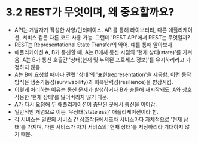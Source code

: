 # 3.2 REST가 무엇이며, 왜 중요할까요?
- API는 개발자가 작성한 사양/인터페이스. API를 통해 라이브러리, 다른 애플리케이션, 서비스 같은 다른 코드 사용 가능. 그런데 'REST API'에서 REST는 무엇일까?
- REST는 Representational State Transfer의 약어. 예를 통해 알아보자.
- 애플리케이션 A, B가 통신할 때, A는 B에서 통신 시점의 '현재 상태(state)'를 가져옴. A는 B가 통신 호출간 '상태(현재 및 누적된 프로세스 정보)'를 유지하리라고 가정하지 않음.
- A는 B에 요청할 때마다 관련 '상태'의 '표현(representation'을 제공함. 이런 동작 방식은 생존가능성(survivability)과 회복탄력성(resilience)을 향상시킴.
- 이렇게 처리하는 이유는 통신 문제가 발생하거나 B가 충돌해 재시작돼도, A와 상호작용한 '현재 상태'를 잃어버리지 않기 때문.
- A가 다시 요청해 두 애플리케이션이 중단된 곳에서 통신을 이어감.
- 일반적인 개념으로 이는 '무상태(stateless)' 애플리케이션이라 함.
- 각 서비스는 일련의 서비스 간 상호작용에서조차 서비스마다 자체적으로 '현재 상태'를 가지며, 다른 서비스가 자기 서비스의 '현재 상태'를 저장하리라 기대하지 않기 때문.

